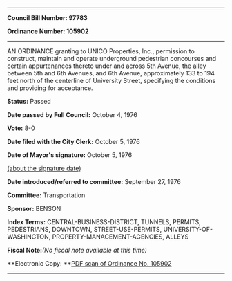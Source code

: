 

********

**Council Bill Number: 97783**
   
**Ordinance Number: 105902**
********

 AN ORDINANCE granting to UNICO Properties, Inc., permission to construct, maintain and operate underground pedestrian concourses and certain appurtenances thereto under and across 5th Avenue, the alley between 5th and 6th Avenues, and 6th Avenue, approximately 133 to 194 feet north of the centerline of University Street, specifying the conditions and providing for acceptance.

**Status:** Passed
   
**Date passed by Full Council:** October 4, 1976
   
**Vote:** 8-0
   
**Date filed with the City Clerk:** October 5, 1976
   
**Date of Mayor's signature:** October 5, 1976
   
[(about the signature date)](/~public/approvaldate.htm)
   
   
   
**Date introduced/referred to committee:** September 27, 1976
   
**Committee:** Transportation
   
**Sponsor:** BENSON
   
   
**Index Terms:** CENTRAL-BUSINESS-DISTRICT, TUNNELS, PERMITS, PEDESTRIANS, DOWNTOWN, STREET-USE-PERMITS, UNIVERSITY-OF-WASHINGTON, PROPERTY-MANAGEMENT-AGENCIES, ALLEYS

**Fiscal Note:**_(No fiscal note available at this time)_

**Electronic Copy: **[PDF scan of Ordinance No. 105902](/~archives/Ordinances/Ord_105902.pdf)

********

